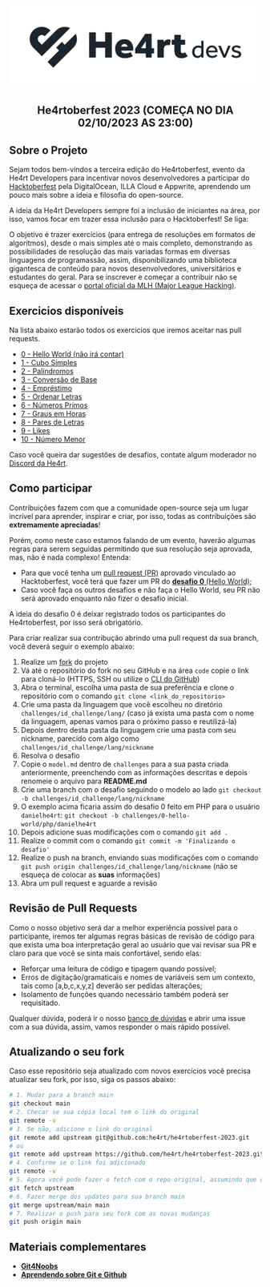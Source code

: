 <!-- Title -->

<p align="center">
  <img src=".github/he4rtdevs.png" alt="He4rt Devs" />
  <h2 align="center">He4rtoberfest 2023 (COMEÇA NO DIA 02/10/2023 AS 23:00)</h2>
</p>
    
 <!-- ABOUT THE PROJECT -->

## Sobre o Projeto

Sejam todos bem-vindos a terceira edição do He4rtoberfest, evento da He4rt Developers para incentivar novos desenvolvedores a participar do [Hacktoberfest](https://hacktoberfest.com/) pela DigitalOcean, ILLA Cloud e Appwrite, aprendendo um pouco mais sobre a ideia e filosofia do open-source.

A ideia da He4rt Developers sempre foi a inclusão de iniciantes na área, por isso, vamos focar em trazer essa inclusão para o Hacktoberfest! Se liga:

O objetivo é trazer exercícios (para entrega de resoluções em formatos de algoritmos), desde o mais simples até o mais completo, demonstrando as possibilidades de resolução das mais variadas formas em diversas linguagens de programassão, assim, disponibilizando uma biblioteca gigantesca de conteúdo para novos desenvolvedores, universitários e estudantes do geral. Para se inscrever e começar a contribuir não se esqueça de acessar o [portal oficial da MLH (Major League Hacking)](https://events.mlh.io/events/10423-he4rtoberfest-2023).

<!-- ROADMAP OF PROJECT -->

## Exercicios disponíveis

Na lista abaixo estarão todos os exercicios que iremos aceitar nas pull requests.

- [0 - Hello World (não irá contar)](./challenges/0-hello-world)
- [1 - Cubo Simples](./challenges/1-cubo-simples)
- [2 - Palíndromos](./challenges/2-palindromos)
- [3 - Conversão de Base](./challenges/3-conversao-de-base)
- [4 - Empréstimo](./challenges/4-emprestimo)
- [5 - Ordenar Letras](./challenges/5-ordenar-letras)
- [6 - Números Primos](./challenges/6-numeros-primos)
- [7 - Graus em Horas](./challenges/7-graus-em-horas)
- [8 - Pares de Letras](./challenges/8-pares-de-letras)
- [9 - Likes](./challenges/9-likes)
- [10 - Número Menor](./challenges/10-numero-menor)

Caso você queira dar sugestões de desafios, contate algum moderador no [Discord da He4rt](https://discord.gg/he4rt).

<!-- CONTRIBUTING -->

## Como participar

Contribuições fazem com que a comunidade open-source seja um lugar incrível para aprender, inspirar e criar, por isso, todas as contribuições são **extremamente apreciadas**!

Porém, como neste caso estamos falando de um evento, haverão algumas regras para serem seguidas permitindo que sua resolução seja aprovada, mas, não é nada complexo! Entenda:
- Para que você tenha um [pull request (PR)](https://docs.github.com/pt/pull-requests/collaborating-with-pull-requests/proposing-changes-to-your-work-with-pull-requests/about-pull-requests) aprovado vinculado ao Hacktoberfest, você terá que fazer um PR do [**desafio 0** (Hello World)](./challenges/0-hello-world);
- Caso você faça os outros desafios e não faça o Hello World, seu PR não será aprovado enquanto não fizer o desafio inicial.

A ideia do desafio 0 é deixar registrado todos os participantes do He4rtoberfest, por isso será obrigatório.

Para criar realizar sua contribução abrindo uma pull request da sua branch, você deverá seguir o exemplo abaixo:

1. Realize um [fork](https://docs.github.com/pt/get-started/quickstart/fork-a-repo) do projeto
2. Vá até o repositório do fork no seu GitHub e na área `code` copie o link para cloná-lo (HTTPS, SSH ou utilize o [CLI do GitHub](https://cli.github.com/))
3. Abra o terminal, escolha uma pasta de sua preferência e clone o repositório com o comando `git clone <link_do_repositorio>`
4. Crie uma pasta da linguagem que você escolheu no diretório `challenges/id_challenge/lang/` (caso já exista uma pasta com o nome da linguagem, apenas vamos para o próximo passo e reutilizá-la)
5. Depois dentro desta pasta da linguagem crie uma pasta com seu nickname, parecido com algo como `challenges/id_challenge/lang/nickname`
6. Resolva o desafio
7. Copie o `model.md` dentro de `challenges` para a sua pasta criada anteriormente, preenchendo com as informações descritas e depois renomeie o arquivo para **README.md**
8. Crie uma branch com o desafio seguindo o modelo ao lado `git checkout -b challenges/id_challenge/lang/nickname`
9. O exemplo acima ficaria assim do desafio 0 feito em PHP para o usuário `danielhe4rt`: `git checkout -b challenges/0-hello-world/php/danielhe4rt`
10. Depois adicione suas modificações com o comando `git add .`
11. Realize o commit com o comando `git commit -m 'Finalizando o desafio'`
12. Realize o push na branch, enviando suas modificações com o comando `git push origin challenges/id_challenge/lang/nickname` (não se esqueça de colocar as **suas** informações)
13. Abra um pull request e aguarde a revisão

## Revisão de Pull Requests

Como o nosso objetivo será dar a melhor experiência possível para o participante, iremos ter algumas regras básicas de revisão de código para que exista uma boa interpretação geral ao usuário que vai revisar sua PR e claro para que você se sinta mais confortável, sendo elas:
- Reforçar uma leitura de código e tipagem quando possível;
- Erros de digitação/gramaticais e nomes de variáveis sem um contexto, tais como [a,b,c,x,y,z] deverão ser pedidas alterações;
- Isolamento de funções quando necessário também poderá ser requisitado.

Qualquer dúvida, poderá ir o nosso [banco de dúvidas](https://github.com/he4rt/he4rtoberfest-2023/issues) e abrir uma issue com a sua dúvida, assim, vamos responder o mais rápido possível.

## Atualizando o seu fork

Caso esse repositório seja atualizado com novos exercícios você precisa atualizar seu fork, por isso, siga os passos abaixo:

```bash
# 1. Mudar para a branch main
git checkout main
# 2. Checar se sua cópia local tem o link do original
git remote -v
# 3. Se não, adicione o link do original
git remote add upstream git@github.com:he4rt/he4rtoberfest-2023.git
# ou
git remote add upstream https://github.com/he4rt/he4rtoberfest-2023.git
# 4. Confirme se o link foi adicionado
git remote -v
# 5. Agora você pode fazer o fetch com o repo original, assumindo que o nome do link é 'upstream'
git fetch upstream
# 6. Fazer merge dos updates para sua branch main
git merge upstream/main main
# 7. Realizar o push para seu fork com as novas mudanças
git push origin main
```

## Materiais complementares

- [**Git4Noobs**](https://github.com/danielhe4rt/git4noobs)
- [**Aprendendo sobre Git e Github**](https://www.youtube.com/watch?v=_LNWekPPS9w)
